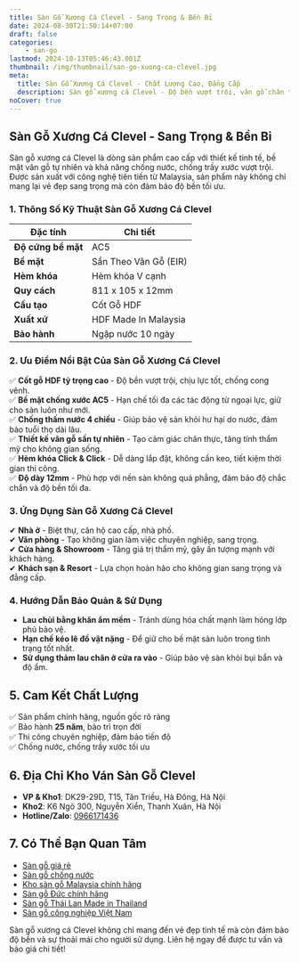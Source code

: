 ```yaml
---
title: Sàn Gỗ Xương Cá Clevel - Sang Trọng & Bền Bỉ
date: 2024-08-30T21:50:14+07:00
draft: false
categories:
    - san-go
lastmod: 2024-10-13T05:46:43.001Z
thumbnail: /img/thumbnail/san-go-xuong-ca-clevel.jpg
meta:
  title: Sàn Gỗ Xương Cá Clevel - Chất Lượng Cao, Đẳng Cấp
  description: Sàn gỗ xương cá Clevel - Độ bền vượt trội, vân gỗ chân thực, chống nước, chống trầy xước. Lựa chọn hoàn hảo cho không gian sống hiện đại.
noCover: true
---
```


## **Sàn Gỗ Xương Cá Clevel - Sang Trọng & Bền Bỉ**

Sàn gỗ xương cá Clevel là dòng sản phẩm cao cấp với thiết kế tinh tế, bề mặt vân gỗ tự nhiên và khả năng chống nước, chống trầy xước vượt trội. Được sản xuất với công nghệ tiên tiến từ Malaysia, sản phẩm này không chỉ mang lại vẻ đẹp sang trọng mà còn đảm bảo độ bền tối ưu.

### **1. Thông Số Kỹ Thuật Sàn Gỗ Xương Cá Clevel**

| Đặc tính | Chi tiết |
|----------------|-------------------------|
| **Độ cứng bề mặt** | AC5 |
| **Bề mặt** | Sần Theo Vân Gỗ (EIR) |
| **Hèm khóa** | Hèm khóa V cạnh |
| **Quy cách** | 811 x 105 x 12mm |
| **Cấu tạo** | Cốt Gỗ HDF |
| **Xuất xứ** | HDF Made In Malaysia |
| **Bảo hành** | Ngập nước 10 ngày |

### **2. Ưu Điểm Nổi Bật Của Sàn Gỗ Xương Cá Clevel**

✅ **Cốt gỗ HDF tỷ trọng cao** - Độ bền vượt trội, chịu lực tốt, chống cong vênh.  
✅ **Bề mặt chống xước AC5** - Hạn chế tối đa các tác động từ ngoại lực, giữ cho sàn luôn như mới.  
✅ **Chống thấm nước 4 chiều** - Giúp bảo vệ sàn khỏi hư hại do nước, đảm bảo tuổi thọ dài lâu.  
✅ **Thiết kế vân gỗ sần tự nhiên** - Tạo cảm giác chân thực, tăng tính thẩm mỹ cho không gian sống.  
✅ **Hèm khóa Click & Click** - Dễ dàng lắp đặt, không cần keo, tiết kiệm thời gian thi công.  
✅ **Độ dày 12mm** - Phù hợp với nền sàn không quá phẳng, đảm bảo độ chắc chắn và độ bền tối đa.

### **3. Ứng Dụng Sàn Gỗ Xương Cá Clevel**

✔ **Nhà ở** - Biệt thự, căn hộ cao cấp, nhà phố.  
✔ **Văn phòng** - Tạo không gian làm việc chuyên nghiệp, sang trọng.  
✔ **Cửa hàng & Showroom** - Tăng giá trị thẩm mỹ, gây ấn tượng mạnh với khách hàng.  
✔ **Khách sạn & Resort** - Lựa chọn hoàn hảo cho không gian sang trọng và đẳng cấp.

### **4. Hướng Dẫn Bảo Quản & Sử Dụng**

- **Lau chùi bằng khăn ẩm mềm** - Tránh dùng hóa chất mạnh làm hỏng lớp phủ bảo vệ.
- **Hạn chế kéo lê đồ vật nặng** - Để giữ cho bề mặt sàn luôn trong tình trạng tốt nhất.
- **Sử dụng thảm lau chân ở cửa ra vào** - Giúp bảo vệ sàn khỏi bụi bẩn và độ ẩm.

## **5. Cam Kết Chất Lượng**

✅ Sản phẩm chính hãng, nguồn gốc rõ ràng  
✅ Bảo hành **25 năm**, bảo trì trọn đời  
✅ Thi công chuyên nghiệp, đảm bảo tiến độ  
✅ Chống nước, chống trầy xước tối ưu  

## **6. Địa Chỉ Kho Ván Sàn Gỗ Clevel**

- **VP & Kho1**: DK29-29D, T15, Tân Triều, Hà Đông, Hà Nội  
- **Kho2**: K6 Ngõ 300, Nguyễn Xiển, Thanh Xuân, Hà Nội  
- **Hotline/Zalo**: [0966171436](tel:0966171436)  

## **7. Có Thể Bạn Quan Tâm**

- [Sàn gỗ giá rẻ](/san-go-cong-nghiep/san-go-gia-re/)  
- [Sàn gỗ chống nước](/san-go-cong-nghiep/san-go-chiu-nuoc/)  
- [Kho sàn gỗ Malaysia chính hãng](/san-go-cong-nghiep/kho-san-go-malaysia/)  
- [Sàn gỗ Đức chính hãng](/san-go-cong-nghiep/san-go-duc-nhap-khau/)  
- [Sàn gỗ Thái Lan Made in Thailand](/san-go-cong-nghiep/san-go-thai-lan/)  
- [Sàn gỗ công nghiệp Việt Nam](/san-go-cong-nghiep/san-go-viet-nam/)  

Sàn gỗ xương cá Clevel không chỉ mang đến vẻ đẹp tinh tế mà còn đảm bảo độ bền và sự thoải mái cho người sử dụng. Liên hệ ngay để được tư vấn và báo giá chi tiết!
